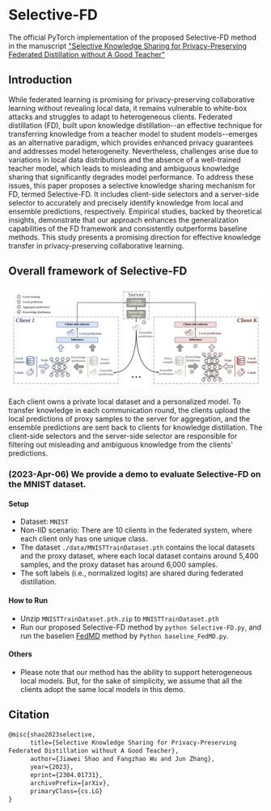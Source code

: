 # Selective-FD

The official PyTorch implementation of the proposed Selective-FD method in the manuscript ["Selective Knowledge Sharing for Privacy-Preserving Federated Distillation without A Good Teacher"](https://arxiv.org/abs/2304.01731)



## Introduction

While federated learning is promising for privacy-preserving collaborative learning without revealing local data, it remains vulnerable to white-box attacks and struggles to adapt to heterogeneous clients. Federated distillation (FD), built upon knowledge distillation--an effective technique for transferring knowledge from a teacher model to student models--emerges as an alternative paradigm, which provides enhanced privacy guarantees and addresses model heterogeneity. Nevertheless, challenges arise due to variations in local data distributions and the absence of a well-trained teacher model, which leads to misleading and ambiguous knowledge sharing that significantly degrades model performance. To address these issues, this paper proposes a selective knowledge sharing mechanism for FD, termed Selective-FD. It includes client-side selectors and a server-side selector to accurately and precisely identify knowledge from local and ensemble predictions, respectively. Empirical studies, backed by theoretical insights, demonstrate that our approach enhances the generalization capabilities of the FD framework and consistently outperforms baseline methods. This study presents a promising direction for effective knowledge transfer in privacy-preserving collaborative learning.

## Overall framework of Selective-FD

![avatar](./img/SelectiveKnowSharing_framework.png)

Each client owns a private local dataset and a personalized model.  To transfer knowledge in each communication round, the clients upload the local predictions of proxy samples to the server for aggregation, and the ensemble predictions are sent back to clients for knowledge distillation. The client-side selectors and the server-side selector are responsible for filtering out misleading and ambiguous knowledge from the clients' predictions.



### (2023-Apr-06) We provide a demo to evaluate Selective-FD on the MNIST dataset.


#### Setup

- Dataset: `MNIST`
- Non-IID scenario: There are 10 clients in the federated system, where each client only has one unique class.
- The dataset `./data/MNISTTrainDataset.pth` contains the local datasets and the proxy dataset, where each local dataset contains around 5,400 samples, and the proxy dataset has around 6,000 samples.
- The soft labels (i.e., normalized logits) are shared during federated distillation. 

#### How to Run 

- Unzip `MNISTTrainDataset.pth.zip` to `MNISTTrainDataset.pth`
- Run our proposed Selective-FD method by `python Selective-FD.py`, and run the baselien [FedMD](https://arxiv.org/abs/1910.03581) method by `Python baseline_FedMD.py`.


#### Others

- Please note that our method has the ability to support heterogeneous local models. But, for the sake of simplicity, we assume that all the clients adopt the same local models in this demo.


## Citation
```
@misc{shao2023selective,
      title={Selective Knowledge Sharing for Privacy-Preserving Federated Distillation without A Good Teacher}, 
      author={Jiawei Shao and Fangzhao Wu and Jun Zhang},
      year={2023},
      eprint={2304.01731},
      archivePrefix={arXiv},
      primaryClass={cs.LG}
}
```